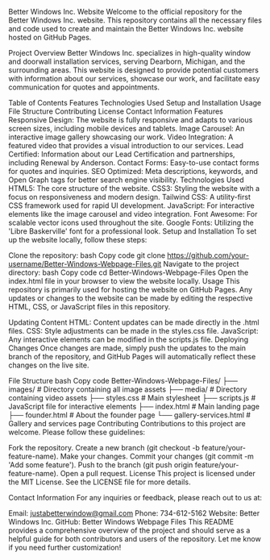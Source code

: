Better Windows Inc. Website
Welcome to the official repository for the Better Windows Inc. website. This repository contains all the necessary files and code used to create and maintain the Better Windows Inc. website hosted on GitHub Pages.

Project Overview
Better Windows Inc. specializes in high-quality window and doorwall installation services, serving Dearborn, Michigan, and the surrounding areas. This website is designed to provide potential customers with information about our services, showcase our work, and facilitate easy communication for quotes and appointments.

Table of Contents
Features
Technologies Used
Setup and Installation
Usage
File Structure
Contributing
License
Contact Information
Features
Responsive Design: The website is fully responsive and adapts to various screen sizes, including mobile devices and tablets.
Image Carousel: An interactive image gallery showcasing our work.
Video Integration: A featured video that provides a visual introduction to our services.
Lead Certified: Information about our Lead Certification and partnerships, including Renewal by Anderson.
Contact Forms: Easy-to-use contact forms for quotes and inquiries.
SEO Optimized: Meta descriptions, keywords, and Open Graph tags for better search engine visibility.
Technologies Used
HTML5: The core structure of the website.
CSS3: Styling the website with a focus on responsiveness and modern design.
Tailwind CSS: A utility-first CSS framework used for rapid UI development.
JavaScript: For interactive elements like the image carousel and video integration.
Font Awesome: For scalable vector icons used throughout the site.
Google Fonts: Utilizing the 'Libre Baskerville' font for a professional look.
Setup and Installation
To set up the website locally, follow these steps:

Clone the repository:
bash
Copy code
git clone https://github.com/your-username/Better-Windows-Webpage-Files.git
Navigate to the project directory:
bash
Copy code
cd Better-Windows-Webpage-Files
Open the index.html file in your browser to view the website locally.
Usage
This repository is primarily used for hosting the website on GitHub Pages. Any updates or changes to the website can be made by editing the respective HTML, CSS, or JavaScript files in this repository.

Updating Content
HTML: Content updates can be made directly in the .html files.
CSS: Style adjustments can be made in the styles.css file.
JavaScript: Any interactive elements can be modified in the scripts.js file.
Deploying Changes
Once changes are made, simply push the updates to the main branch of the repository, and GitHub Pages will automatically reflect these changes on the live site.

File Structure
bash
Copy code
Better-Windows-Webpage-Files/
├── images/               # Directory containing all image assets
├── media/                # Directory containing video assets
├── styles.css            # Main stylesheet
├── scripts.js            # JavaScript file for interactive elements
├── index.html            # Main landing page
├── founder.html          # About the founder page
└── gallery-services.html # Gallery and services page
Contributing
Contributions to this project are welcome. Please follow these guidelines:

Fork the repository.
Create a new branch (git checkout -b feature/your-feature-name).
Make your changes.
Commit your changes (git commit -m 'Add some feature').
Push to the branch (git push origin feature/your-feature-name).
Open a pull request.
License
This project is licensed under the MIT License. See the LICENSE file for more details.

Contact Information
For any inquiries or feedback, please reach out to us at:

Email: justabetterwindow@gmail.com
Phone: 734-612-5162
Website: Better Windows Inc.
GitHub: Better Windows Webpage Files
This README provides a comprehensive overview of the project and should serve as a helpful guide for both contributors and users of the repository. Let me know if you need further customization!
